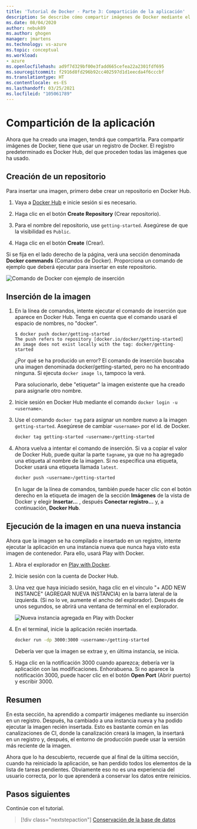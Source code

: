 ```yaml
---
title: 'Tutorial de Docker - Parte 3: Compartición de la aplicación'
description: Se describe cómo compartir imágenes de Docker mediante el registro de Docker Hub.
ms.date: 08/04/2020
author: nebuk89
ms.author: ghogen
manager: jmartens
ms.technology: vs-azure
ms.topic: conceptual
ms.workload:
- azure
ms.openlocfilehash: ad9f7d329bf00e3fadd665cefea22a2301fdf695
ms.sourcegitcommit: f2916d8fd296b92cc402597d1d1eecda4f6cccbf
ms.translationtype: HT
ms.contentlocale: es-ES
ms.lasthandoff: 03/25/2021
ms.locfileid: "105061789"
---
```

# <a name="share-your-app"></a>Compartición de la aplicación

Ahora que ha creado una imagen, tendrá que compartirla. Para compartir imágenes de Docker, tiene que usar un registro de Docker. El registro predeterminado es Docker Hub, del que proceden todas las imágenes que ha usado.

## <a name="create-a-repo"></a>Creación de un repositorio

Para insertar una imagen, primero debe crear un repositorio en Docker Hub.

1. Vaya a [Docker Hub](https://hub.docker.com/signup/msftedge?utm_source=msftedge) e inicie sesión si es necesario.

1. Haga clic en el botón **Create Repository** (Crear repositorio).

1. Para el nombre del repositorio, use `getting-started`. Asegúrese de que la visibilidad es `Public`.

1. Haga clic en el botón **Create** (Crear).

Si se fija en el lado derecho de la página, verá una sección denominada **Docker commands** (Comandos de Docker). Proporciona un comando de ejemplo que deberá ejecutar para insertar en este repositorio.

![Comando de Docker con ejemplo de inserción](media/push-command.png)

## <a name="push-the-image"></a>Inserción de la imagen

1. En la línea de comandos, intente ejecutar el comando de inserción que aparece en Docker Hub. Tenga en cuenta que el comando usará el espacio de nombres, no "docker".

    ```plaintext
    $ docker push docker/getting-started
    The push refers to repository [docker.io/docker/getting-started]
    An image does not exist locally with the tag: docker/getting-started
    ```

    ¿Por qué se ha producido un error? El comando de inserción buscaba una imagen denominada docker/getting-started, pero no ha encontrado ninguna. Si ejecuta `docker image ls`, tampoco la verá.

    Para solucionarlo, debe "etiquetar" la imagen existente que ha creado para asignarle otro nombre.

1. Inicie sesión en Docker Hub mediante el comando `docker login -u <username>`.

1. Use el comando `docker tag` para asignar un nombre nuevo a la imagen `getting-started`. Asegúrese de cambiar `<username>` por el id. de Docker.

    ```bash
    docker tag getting-started <username>/getting-started
    ```

1. Ahora vuelva a intentar el comando de inserción. Si va a copiar el valor de Docker Hub, puede quitar la parte `tagname`, ya que no ha agregado una etiqueta al nombre de la imagen. Si no especifica una etiqueta, Docker usará una etiqueta llamada `latest`.

    ```bash
    docker push <username>/getting-started
    ```

    En lugar de la línea de comandos, también puede hacer clic con el botón derecho en la etiqueta de imagen de la sección **Imágenes** de la vista de Docker y elegir **Insertar...** , después **Conectar registro...** y, a continuación, **Docker Hub**.

## <a name="run-the-image-on-a-new-instance"></a>Ejecución de la imagen en una nueva instancia

Ahora que la imagen se ha compilado e insertado en un registro, intente ejecutar la aplicación en una instancia nueva que nunca haya visto esta imagen de contenedor. Para ello, usará Play with Docker.

1. Abra el explorador en [Play with Docker](http://play-with-docker.com).

1. Inicie sesión con la cuenta de Docker Hub.

1. Una vez que haya iniciado sesión, haga clic en el vínculo "+ ADD NEW INSTANCE" (AGREGAR NUEVA INSTANCIA) en la barra lateral de la izquierda. (Si no lo ve, aumente el ancho del explorador). Después de unos segundos, se abrirá una ventana de terminal en el explorador.

    ![Nueva instancia agregada en Play with Docker](media/pwd-add-new-instance.png)

1. En el terminal, inicie la aplicación recién insertada.

    ```bash
    docker run -dp 3000:3000 <username>/getting-started
    ```

    Debería ver que la imagen se extrae y, en última instancia, se inicia.

1. Haga clic en la notificación 3000 cuando aparezca; debería ver la aplicación con las modificaciones. Enhorabuena. Si no aparece la notificación 3000, puede hacer clic en el botón **Open Port** (Abrir puerto) y escribir 3000.

## <a name="recap"></a>Resumen

En esta sección, ha aprendido a compartir imágenes mediante su inserción en un registro. Después, ha cambiado a una instancia nueva y ha podido ejecutar la imagen recién insertada. Esto es bastante común en las canalizaciones de CI, donde la canalización creará la imagen, la insertará en un registro y, después, el entorno de producción puede usar la versión más reciente de la imagen.

Ahora que lo ha descubierto, recuerde que al final de la última sección, cuando ha reiniciado la aplicación, se han perdido todos los elementos de la lista de tareas pendientes. Obviamente eso no es una experiencia del usuario correcta, por lo que aprenderá a conservar los datos entre reinicios.

## <a name="next-steps"></a>Pasos siguientes

Continúe con el tutorial.

> [!div class="nextstepaction"]
> [Conservación de la base de datos](persist-your-data.md)
